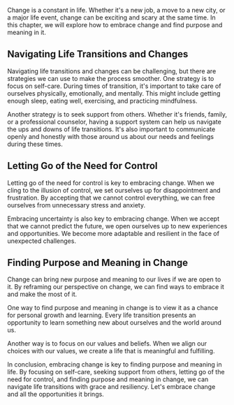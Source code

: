 
Change is a constant in life. Whether it's a new job, a move to a new city, or a major life event, change can be exciting and scary at the same time. In this chapter, we will explore how to embrace change and find purpose and meaning in it.

Navigating Life Transitions and Changes
---------------------------------------

Navigating life transitions and changes can be challenging, but there are strategies we can use to make the process smoother. One strategy is to focus on self-care. During times of transition, it's important to take care of ourselves physically, emotionally, and mentally. This might include getting enough sleep, eating well, exercising, and practicing mindfulness.

Another strategy is to seek support from others. Whether it's friends, family, or a professional counselor, having a support system can help us navigate the ups and downs of life transitions. It's also important to communicate openly and honestly with those around us about our needs and feelings during these times.

Letting Go of the Need for Control
----------------------------------

Letting go of the need for control is key to embracing change. When we cling to the illusion of control, we set ourselves up for disappointment and frustration. By accepting that we cannot control everything, we can free ourselves from unnecessary stress and anxiety.

Embracing uncertainty is also key to embracing change. When we accept that we cannot predict the future, we open ourselves up to new experiences and opportunities. We become more adaptable and resilient in the face of unexpected challenges.

Finding Purpose and Meaning in Change
-------------------------------------

Change can bring new purpose and meaning to our lives if we are open to it. By reframing our perspective on change, we can find ways to embrace it and make the most of it.

One way to find purpose and meaning in change is to view it as a chance for personal growth and learning. Every life transition presents an opportunity to learn something new about ourselves and the world around us.

Another way is to focus on our values and beliefs. When we align our choices with our values, we create a life that is meaningful and fulfilling.

In conclusion, embracing change is key to finding purpose and meaning in life. By focusing on self-care, seeking support from others, letting go of the need for control, and finding purpose and meaning in change, we can navigate life transitions with grace and resiliency. Let's embrace change and all the opportunities it brings.
